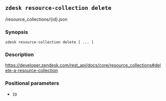 ## `zdesk resource-collection delete`

/resource_collections/{id}.json

### Synopsis

    zdesk resource-collection delete [ ... ]

### Description

https://developer.zendesk.com/rest_api/docs/core/resource_collections#delete-a-resource-collection

### Positional parameters

* `ID`

